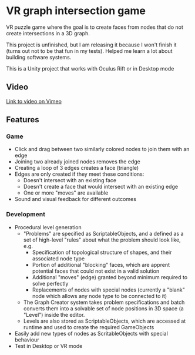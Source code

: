 # VR graph intersection game
VR puzzle game where the goal is to create faces from nodes that do not create intersections in a 3D graph.

This project is unfinished, but I am releasing it because I won't finish it (turns out not to be that fun in my tests). Helped me learn a lot about building software systems.

This is a Unity project that works with Oculus Rift or in Desktop mode 

## Video

[Link to video on Vimeo](https://vimeo.com/282106894)

## Features

### Game

* Click and drag between two similarly colored nodes to join them with an edge
* Joining two already joined nodes removes the edge
* Creating a loop of 3 edges creates a face (triangle)
* Edges are only created if they meet these conditions:
    * Doesn't intersect with an existing face
    * Doesn't create a face that would intersect with an existing edge
    * One or more "moves" are available
* Sound and visual feedback for different outcomes 

### Development

* Procedural level generation
    * "Problems" are specified as ScriptableObjects, and a defined as a set of high-level "rules" about what the problem should look like, e.g.
        * Specification of topological structure of shapes, and their associated node type
        * Portion of additional "blocking" faces, which are apprent potential faces that could not exist in a valid solution 
        * Additional "moves" (edge) granted beyond minimum required to solve perfectly
        * Replacements of nodes with special nodes (currently a "blank" node which allows any node type to be connected to it)
    * The Graph Creator system takes problem specifications and batch converts them into a solvable set of node positions in 3D space (a "Level") inside the editor.
    * Levels are also stored as ScriptableObjects, which are accessed at runtime and used to create the required GameObjects
* Easily add new types of nodes as ScritableObjects with special behaviour
* Test in Desktop or VR mode

